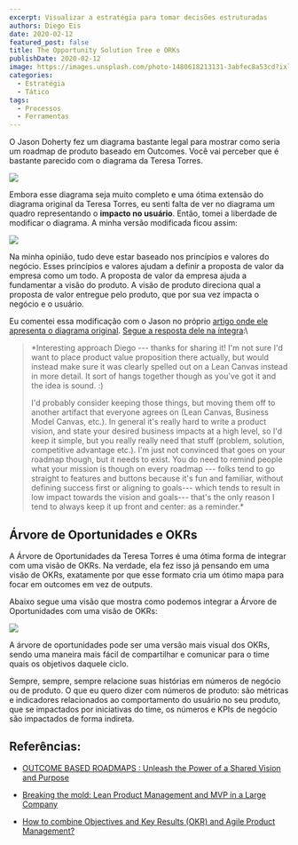 ```yaml
---
excerpt: Visualizar a estratégia para tomar decisões estruturadas
authors: Diego Eis
date: 2020-02-12
featured_post: false
title: The Opportunity Solution Tree e ORKs
publishDate: 2020-02-12
image: https://images.unsplash.com/photo-1480618213131-3abfec8a53cd?ixlib=rb-1.2.1&ixid=eyJhcHBfaWQiOjEyMDd9&auto=format&fit=crop&w=2850&q=80
categories:
  - Estratégia
  - Tático
tags:
  - Processos
  - Ferramentas
---
```


O Jason Doherty fez um diagrama bastante legal para mostrar como seria
um roadmap de produto baseado em Outcomes. Você vai perceber que é
bastante parecido com o diagrama da Teresa Torres.

[![](https://bucketeer-e05bbc84-baa3-437e-9518-adb32be77984.s3.amazonaws.com/public/images/f0c9a37d-1af5-4ebd-9da5-e37dd2743ca6_1920x1076.png)](https://cdn.substack.com/image/fetch/f_auto,q_auto:good,fl_progressive:steep/https%3A%2F%2Fbucketeer-e05bbc84-baa3-437e-9518-adb32be77984.s3.amazonaws.com%2Fpublic%2Fimages%2Ff0c9a37d-1af5-4ebd-9da5-e37dd2743ca6_1920x1076.png)

Embora esse diagrama seja muito completo e uma ótima extensão do
diagrama original da Teresa Torres, eu senti falta de ver no diagrama um
quadro representando o **impacto no usuário**. Então, tomei a liberdade
de modificar o diagrama. A minha versão modificada ficou assim:


[![](https://bucketeer-e05bbc84-baa3-437e-9518-adb32be77984.s3.amazonaws.com/public/images/7d447b32-100a-4a63-a96e-097e8e7ce44a_3840x3414.png)](https://cdn.substack.com/image/fetch/f_auto,q_auto:good,fl_progressive:steep/https%3A%2F%2Fbucketeer-e05bbc84-baa3-437e-9518-adb32be77984.s3.amazonaws.com%2Fpublic%2Fimages%2F7d447b32-100a-4a63-a96e-097e8e7ce44a_3840x3414.png)

Na minha opinião, tudo deve estar baseado nos princípios e valores do
negócio. Esses princípios e valores ajudam a definir a proposta de valor
da empresa como um todo. A proposta de valor da empresa ajuda a
fundamentar a visão do produto. A visão de produto direciona qual a
proposta de valor entregue pelo produto, que por sua vez impacta o
negócio e o usuário.

Eu comentei essa modificação com o Jason no próprio [artigo onde ele
apresenta o diagrama
original](https://medium.com/swlh/outcome-based-roadmaps-unleash-the-power-of-a-shared-vision-and-purpose-851401c7aa54).
[Segue a resposta dele na
íntegra](https://medium.com/@climberjase/interesting-approach-8fd39df49f40):\

> *Interesting approach Diego --- thanks for sharing it! I'm not sure
> I'd want to place product value proposition there actually, but would
> instead make sure it was clearly spelled out on a Lean Canvas instead
> in more detail. It sort of hangs together though as you've got it and
> the idea is sound. :)
> 
> I'd probably consider keeping those things, but moving them off to
> another artifact that everyone agrees on (Lean Canvas, Business Model
> Canvas, etc.). In general it's really hard to write a product vision,
> and state your desired business impacts at a high level, so I'd keep
> it simple, but you really really need that stuff (problem, solution,
> competitive advantage etc.). I'm just not convinced that goes on your
> roadmap though, but it needs to exist. You do need to remind people
> what your mission is though on every roadmap --- folks tend to go
> straight to features and buttons because it's fun and familiar,
> without defining success first or aligning to goals--- which tends to
> result in low impact towards the vision and goals--- that's the only
> reason I tend to always keep it up front and center: as a reminder.*

Árvore de Oportunidades e OKRs
------------------------------

A Árvore de Oportunidades da Teresa Torres é uma ótima forma de integrar
com uma visão de OKRs. Na verdade, ela fez isso já pensando em uma visão
de OKRs, exatamente por que esse formato cria um ótimo mapa para focar
em outcomes em vez de outputs.

Abaixo segue uma visão que mostra como podemos integrar a Árvore de
Oportunidades com uma visão de OKRs:

[![](https://bucketeer-e05bbc84-baa3-437e-9518-adb32be77984.s3.amazonaws.com/public/images/af103c7b-f644-4ee8-b9cf-91bcd3097e14_2612x2326.png)](https://cdn.substack.com/image/fetch/f_auto,q_auto:good,fl_progressive:steep/https%3A%2F%2Fbucketeer-e05bbc84-baa3-437e-9518-adb32be77984.s3.amazonaws.com%2Fpublic%2Fimages%2Faf103c7b-f644-4ee8-b9cf-91bcd3097e14_2612x2326.png)

A árvore de oportunidades pode ser uma versão mais visual dos OKRs,
sendo uma maneira mais fácil de compartilhar e comunicar para o time
quais os objetivos daquele ciclo.

Sempre, sempre, sempre relacione suas histórias em números de negócio ou
de produto. O que eu quero dizer com números de produto: são métricas e
indicadores relacionados ao comportamento do usuário no seu produto, que
se impactados por iniciativas do time, os números e KPIs de negócio são
impactados de forma indireta.


Referências:
-----------

-   [OUTCOME BASED ROADMAPS : Unleash the Power of a Shared Vision and
    Purpose](https://medium.com/swlh/outcome-based-roadmaps-unleash-the-power-of-a-shared-vision-and-purpose-851401c7aa54)

-   [Breaking the mold: Lean Product Management and MVP in a Large
    Company](https://www.slideshare.net/ilia-v-kuznetsov/kuznetsov-mvpbreakingthemoulden)

-   [How to combine Objectives and Key Results (OKR) and Agile Product
    Management?](https://herbig.co/okr-product-management/)
